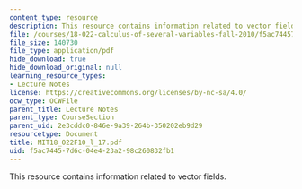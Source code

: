 ```yaml
---
content_type: resource
description: This resource contains information related to vector fields.
file: /courses/18-022-calculus-of-several-variables-fall-2010/f5ac74457d6c04e423a298c260832fb1_MIT18_022F10_l_17.pdf
file_size: 140730
file_type: application/pdf
hide_download: true
hide_download_original: null
learning_resource_types:
- Lecture Notes
license: https://creativecommons.org/licenses/by-nc-sa/4.0/
ocw_type: OCWFile
parent_title: Lecture Notes
parent_type: CourseSection
parent_uid: 2e3cddc0-846e-9a39-264b-350202eb9d29
resourcetype: Document
title: MIT18_022F10_l_17.pdf
uid: f5ac7445-7d6c-04e4-23a2-98c260832fb1
---
```

This resource contains information related to vector fields.